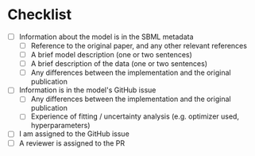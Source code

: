 # Checklist
- [ ] Information about the model is in the SBML metadata
    - [ ] Reference to the original paper, and any other relevant references
    - [ ] A brief model description (one or two sentences)
    - [ ] A brief description of the data (one or two sentences)
    - [ ] Any differences between the implementation and the original publication
- [ ] Information is in the model's GitHub issue
    - [ ] Any differences between the implementation and the original publication
    - [ ] Experience of fitting / uncertainty analysis (e.g. optimizer used, hyperparameters)
- [ ] I am assigned to the GitHub issue
- [ ] A reviewer is assigned to the PR
